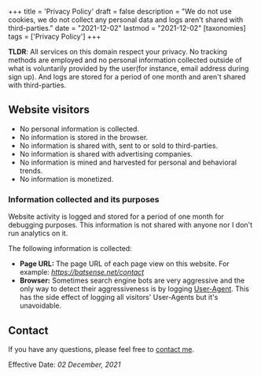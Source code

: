 +++
title = 'Privacy Policy'
draft = false
description = "We do not use cookies, we do not collect any personal data and logs aren't shared with third-parties."
date = "2021-12-02"
lastmod = "2021-12-02"
[taxonomies]
tags = ['Privacy Policy']
+++

**TLDR**: All services on this domain respect your privacy. No tracking
methods are employed and no personal information collected outside of
what is voluntarily provided by the user(for instance, email address
during sign up). And logs are stored for a period of one month and
aren't shared with third-parties.

## Website visitors

-   No personal information is collected.
-   No information is stored in the browser.
-   No information is shared with, sent to or sold to third-parties.
-   No information is shared with advertising companies.
-   No information is mined and harvested for personal and behavioral trends.
-   No information is monetized.

### Information collected and its purposes

Website activity is logged and stored for a period of one month for
debugging purposes. This information is not shared with anyone nor I
don't run analytics on it.

The following information is collected:

-   **Page URL:** The page URL of each page view on this website. For
    example: _https://batsense.net/contact_
-   **Browser:** Sometimes search engine bots are very aggressive and
    the only way to detect their aggressiveness is by logging
    [User-Agent](https://developer.mozilla.org/en-US/docs/Web/HTTP/Headers/User-Agent).
    This has the side effect of logging all visitors' User-Agents but
    it's unavoidable.

## Contact

If you have any questions, please feel free to [contact me](/contact).

Effective Date: _02 December, 2021_
